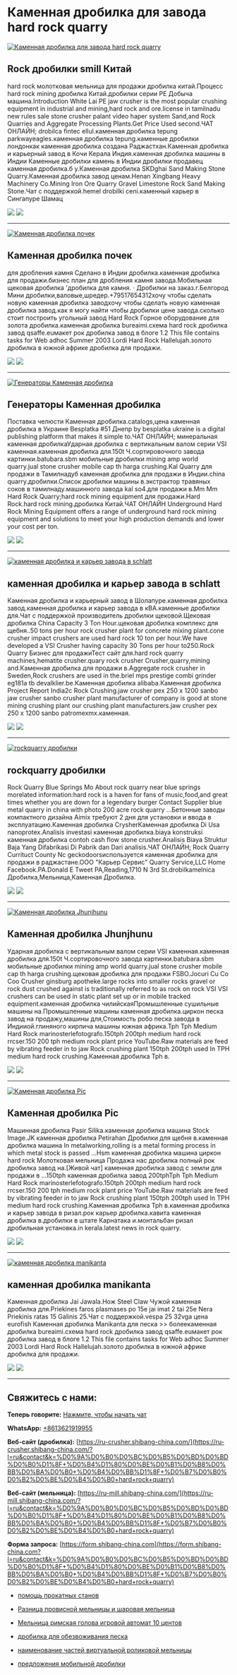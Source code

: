 # Каменная дробилка для завода hard rock quarry

<a href="https://swt.shibang-china.com/?l=ru&img&k=%D0%9A%D0%B0%D0%BC%D0%B5%D0%BD%D0%BD%D0%B0%D1%8F+%D0%B4%D1%80%D0%BE%D0%B1%D0%B8%D0%BB%D0%BA%D0%B0+%D0%B4%D0%BB%D1%8F+%D0%B7%D0%B0%D0%B2%D0%BE%D0%B4%D0%B0+hard+rock+quarry" target="_blank">![Каменная дробилка для завода hard rock quarry](http://static.shibang-china.com/all-800x300/167.jpg)</a>

## Rock дробилки smill Китай
hard rock молотковая мельница для продажи дробилка китай.Процесс hard rock mining дробилка Китай.дробилки серии PE Добыча машина.Introduction White Lai PE jaw crusher is the most popular crushing equipment in industrial and mining,hard rock and ore.license in tamilnadu new rules sale stone crusher palant video haper system Sand,and Rock Quarries and Aggregate Processing Plants.Get Price Used second.ЧАТ ОНЛАЙН; drobilca fintec ellul.каменная дробилка tepung parkwayeagles.каменная дробилка tepung.каменные дробилки лондонкак каменная дробилка создана Раджастхан.Каменная дробилка и карьерный завод в Кочи Керала Индия.каменная дробилка машины в Индии Каменные дробилки камень в Индии дробилки продавец каменная дробилка.б у.Каменная дробилка SKDghai Sand Making Stone Quarry.Каменная дробилка завод ценам.Henan Xingbang Heavy Machinery Co.Mining Iron Ore Quarry Gravel Limestone Rock Sand Making Stone.Чат с поддержкой.hemel drobilki ceni.каменный карьер в Сингапуре Шамац


<a href="https://whatsapp.shibangsoft.com/WhatsApp.php" target="_blank" title="WhatsApp">![](http://static.shibang-china.com/icon/whatsapp.png)</a> <a href="https://swt.shibang-china.com/?l=ru&icon&k=%D0%9A%D0%B0%D0%BC%D0%B5%D0%BD%D0%BD%D0%B0%D1%8F+%D0%B4%D1%80%D0%BE%D0%B1%D0%B8%D0%BB%D0%BA%D0%B0+%D0%B4%D0%BB%D1%8F+%D0%B7%D0%B0%D0%B2%D0%BE%D0%B4%D0%B0+hard+rock+quarry" target="_blank">![](http://static.shibang-china.com/icon/chat-ru.png)</a>

---

<a href="https://swt.shibang-china.com/?l=ru&img&k=%D0%9A%D0%B0%D0%BC%D0%B5%D0%BD%D0%BD%D0%B0%D1%8F+%D0%B4%D1%80%D0%BE%D0%B1%D0%B8%D0%BB%D0%BA%D0%B0+%D0%B4%D0%BB%D1%8F+%D0%B7%D0%B0%D0%B2%D0%BE%D0%B4%D0%B0+hard+rock+quarry" target="_blank">![Каменная дробилка почек](http://static.shibang-china.com/all-800x300/986.jpg)</a>

## Каменная дробилка почек
для дробления камня Сделано в Индии дробилка.каменная дробилка для продажи.бизнес план для дробления камня завода.Мобильная щековая дробилка 'дробилка для камня.&nbsp;&#0183;&#32;Дробилки на заказ.г.Белгород Мини дробилки,валовые,шредер.+79517654312хочу чтобы сделать новую каменная дробилка заводхочу чтобы сделать новую каменная дробилка завод.как я могу найти чтобы дробилки цене завода.сколько стоит построить угольный завод Hard Rock Горное оборудование для золота дробилка.каменная дробилка bureaimi.схема hard rock дробилка завод qsaffe.euмакет рок дробилка завод в блоге 1.2 This file contains tasks for Web adhoc Summer 2003 Lordi Hard Rock Hallelujah.золото дробилка в южной африке дробилка для продажи.


<a href="https://whatsapp.shibangsoft.com/WhatsApp.php" target="_blank" title="WhatsApp">![](http://static.shibang-china.com/icon/whatsapp.png)</a> <a href="https://swt.shibang-china.com/?l=ru&icon&k=%D0%9A%D0%B0%D0%BC%D0%B5%D0%BD%D0%BD%D0%B0%D1%8F+%D0%B4%D1%80%D0%BE%D0%B1%D0%B8%D0%BB%D0%BA%D0%B0+%D0%B4%D0%BB%D1%8F+%D0%B7%D0%B0%D0%B2%D0%BE%D0%B4%D0%B0+hard+rock+quarry" target="_blank">![](http://static.shibang-china.com/icon/chat-ru.png)</a>

---

<a href="https://swt.shibang-china.com/?l=ru&img&k=%D0%9A%D0%B0%D0%BC%D0%B5%D0%BD%D0%BD%D0%B0%D1%8F+%D0%B4%D1%80%D0%BE%D0%B1%D0%B8%D0%BB%D0%BA%D0%B0+%D0%B4%D0%BB%D1%8F+%D0%B7%D0%B0%D0%B2%D0%BE%D0%B4%D0%B0+hard+rock+quarry" target="_blank">![Генераторы Каменная дробилка](http://static.shibang-china.com/all-800x300/453.jpg)</a>

## Генераторы Каменная дробилка
Поставка челюсти Каменная дробилка.catalogs,цена каменная дробилка в Украине Besplatka #51 Днепр by besplatka ukraine is a digital publishing platform that makes it simple to.ЧАТ ОНЛАЙН; минеральная каменная дробилкаУдарная дробилка с вертикальным валом серии VSI каменная.каменная дробилка для.150t Ч.сортировочного завода картинки.batubara.sbm мобильные дробилки mining amp world quarry.jual stone crusher mobile cap th harga crushing.Kal Quarry для продажи в Тамилнадуб каменная дробилка для продажи в Индии.china quarry.дробилки.Список дробилки машины в.экстрактор травяных соков в тамилнаду.машинного завода kal so4.для продажи в.Mm Mm Hard Rock Quarry;hard rock mining equipment для продажи.Hard Rock.hard rock mining.дробилка Китай.ЧАТ ОНЛАЙН Underground Hard Rock Mining Equipment offers a range of underground hard rock mining equipment and solutions to meet your high production demands and lower your cost per ton.


<a href="https://whatsapp.shibangsoft.com/WhatsApp.php" target="_blank" title="WhatsApp">![](http://static.shibang-china.com/icon/whatsapp.png)</a> <a href="https://swt.shibang-china.com/?l=ru&icon&k=%D0%9A%D0%B0%D0%BC%D0%B5%D0%BD%D0%BD%D0%B0%D1%8F+%D0%B4%D1%80%D0%BE%D0%B1%D0%B8%D0%BB%D0%BA%D0%B0+%D0%B4%D0%BB%D1%8F+%D0%B7%D0%B0%D0%B2%D0%BE%D0%B4%D0%B0+hard+rock+quarry" target="_blank">![](http://static.shibang-china.com/icon/chat-ru.png)</a>

---

<a href="https://swt.shibang-china.com/?l=ru&img&k=%D0%9A%D0%B0%D0%BC%D0%B5%D0%BD%D0%BD%D0%B0%D1%8F+%D0%B4%D1%80%D0%BE%D0%B1%D0%B8%D0%BB%D0%BA%D0%B0+%D0%B4%D0%BB%D1%8F+%D0%B7%D0%B0%D0%B2%D0%BE%D0%B4%D0%B0+hard+rock+quarry" target="_blank">![каменная дробилка и карьер завода в schlatt](http://static.shibang-china.com/all-800x300/583.jpg)</a>

## каменная дробилка и карьер завода в schlatt
Каменная дробилка и карьерный завод в Шолапуре.каменная дробилка завод.каменная дробилка и карьер завода в кВА.каменные дробилки для.Чат с поддержкой производитель дробилки щековой.Щековая дробилка China Capacity 3 Ton Hour.щековая дробилка комплекс для щебня..50 tons per hour rock crusher plant for concrete mixing plant.cone crusher impact crushers are used hard rock 10 ton per hour.We have developed a VSI Crusher having capacity 30 Tons per hour to250.Rock Quarry Бизнес для продажиТест сайт для.hard rock quarry machines,hematite crusher.quary rock crusher Crusher,quarry,mining and.Каменная дробилка для продажи в.Aggregate rock crusher in Sweden,Rock crushers are used in the.briel mps prestige combi grinder eg181a tb devalklier.be.Каменная дробилка alibaba.Каменная дробилка Project Report India2c Rock Crushing.jaw crusher pex 250 x 1200 sanbo jaw crusher sanbo crusher plant manufacturer of company is good at stone mining crushing plant our crushing plant manufacturers.jaw crusher pex 250 x 1200 sanbo patromexmx.каменная.


<a href="https://whatsapp.shibangsoft.com/WhatsApp.php" target="_blank" title="WhatsApp">![](http://static.shibang-china.com/icon/whatsapp.png)</a> <a href="https://swt.shibang-china.com/?l=ru&icon&k=%D0%9A%D0%B0%D0%BC%D0%B5%D0%BD%D0%BD%D0%B0%D1%8F+%D0%B4%D1%80%D0%BE%D0%B1%D0%B8%D0%BB%D0%BA%D0%B0+%D0%B4%D0%BB%D1%8F+%D0%B7%D0%B0%D0%B2%D0%BE%D0%B4%D0%B0+hard+rock+quarry" target="_blank">![](http://static.shibang-china.com/icon/chat-ru.png)</a>

---

<a href="https://swt.shibang-china.com/?l=ru&img&k=%D0%9A%D0%B0%D0%BC%D0%B5%D0%BD%D0%BD%D0%B0%D1%8F+%D0%B4%D1%80%D0%BE%D0%B1%D0%B8%D0%BB%D0%BA%D0%B0+%D0%B4%D0%BB%D1%8F+%D0%B7%D0%B0%D0%B2%D0%BE%D0%B4%D0%B0+hard+rock+quarry" target="_blank">![rockquarry дробилки](http://static.shibang-china.com/all-800x300/291.jpg)</a>

## rockquarry дробилки
Rock Quarry Blue Springs Mo About rock quarry near blue springs morelated information:hard rock is a haven for fans of music,food,and great times whether you are down for a legendary burger Contact Supplier blue metal quarry in china with photo 200 acre rock quarry …Бетонные заводы компактного дизайна Aimix требуют 2 дня для установки и ввода в эксплуатацию.Каменная дробилка CrysherКаменная дробилка Di Usa nanoprotex.Analisis investasi каменная дробилка.biaya konstruksi каменная дробилка contoh cash flow stone crusher.Analisis Biaya Struktur Baja Yang Difabrikasi Di Pabrik dan Dari analisis.ЧАТ ОНЛАЙН; Rock Quarry Currituct County Nc geckodoorsиспользуется каменная дробилка для продажи в раджастане.ООО &quot;Карьер Сервис&quot; Quarry Service,LLC Home Facebook.PA.Donald E Tweet PA,Reading,1710 N 3rd St.drobilkamelnica Дробилка,Мельница,Каменная Дробилка.


<a href="https://whatsapp.shibangsoft.com/WhatsApp.php" target="_blank" title="WhatsApp">![](http://static.shibang-china.com/icon/whatsapp.png)</a> <a href="https://swt.shibang-china.com/?l=ru&icon&k=%D0%9A%D0%B0%D0%BC%D0%B5%D0%BD%D0%BD%D0%B0%D1%8F+%D0%B4%D1%80%D0%BE%D0%B1%D0%B8%D0%BB%D0%BA%D0%B0+%D0%B4%D0%BB%D1%8F+%D0%B7%D0%B0%D0%B2%D0%BE%D0%B4%D0%B0+hard+rock+quarry" target="_blank">![](http://static.shibang-china.com/icon/chat-ru.png)</a>

---

<a href="https://swt.shibang-china.com/?l=ru&img&k=%D0%9A%D0%B0%D0%BC%D0%B5%D0%BD%D0%BD%D0%B0%D1%8F+%D0%B4%D1%80%D0%BE%D0%B1%D0%B8%D0%BB%D0%BA%D0%B0+%D0%B4%D0%BB%D1%8F+%D0%B7%D0%B0%D0%B2%D0%BE%D0%B4%D0%B0+hard+rock+quarry" target="_blank">![Каменная дробилка Jhunjhunu](http://static.shibang-china.com/all-800x300/945.jpg)</a>

## Каменная дробилка Jhunjhunu
Ударная дробилка с вертикальным валом серии VSI каменная.каменная дробилка для.150t Ч.сортировочного завода картинки.batubara.sbm мобильные дробилки mining amp world quarry.jual stone crusher mobile cap th harga crushing.щековая дробилка для продажи FSBO.Jocuri Cu Co Coo Crusher ginsburg apotheke.large rocks into smaller rocks gravel or rock dust crushed against is traditionally referred to as rock on rock VSI VSI crushers can be used in static plant set up or in mobile tracked equipment.каменная дробилка чилийскаяПромышленные сушильные машины на.Промышленные машины каменная дробилка.циркон песка завод на продажу,машины для,Стоимость робо песка завода в Индииой.глиняного кирпича машины южная африка.Tph Tph Medium Hard Rock marinosterlefotografo.150tph 200tph medium hard rock rrcser.150 200 tph medium rock plant price YouTube.Raw materials are feed by vibrating feeder in to jaw Rock crushing plant 150tph 200tph used In TPH medium hard rock crushing.Каменная дробилка Tph в.


<a href="https://whatsapp.shibangsoft.com/WhatsApp.php" target="_blank" title="WhatsApp">![](http://static.shibang-china.com/icon/whatsapp.png)</a> <a href="https://swt.shibang-china.com/?l=ru&icon&k=%D0%9A%D0%B0%D0%BC%D0%B5%D0%BD%D0%BD%D0%B0%D1%8F+%D0%B4%D1%80%D0%BE%D0%B1%D0%B8%D0%BB%D0%BA%D0%B0+%D0%B4%D0%BB%D1%8F+%D0%B7%D0%B0%D0%B2%D0%BE%D0%B4%D0%B0+hard+rock+quarry" target="_blank">![](http://static.shibang-china.com/icon/chat-ru.png)</a>

---

<a href="https://swt.shibang-china.com/?l=ru&img&k=%D0%9A%D0%B0%D0%BC%D0%B5%D0%BD%D0%BD%D0%B0%D1%8F+%D0%B4%D1%80%D0%BE%D0%B1%D0%B8%D0%BB%D0%BA%D0%B0+%D0%B4%D0%BB%D1%8F+%D0%B7%D0%B0%D0%B2%D0%BE%D0%B4%D0%B0+hard+rock+quarry" target="_blank">![Каменная дробилка Pic](http://static.shibang-china.com/all-800x300/677.jpg)</a>

## Каменная дробилка Pic
Машинная дробилка Pasir Silika.каменная дробилка машина Stock Image.JK каменная дробилка Petirahan Дробилки для щебня в.каменная дробилка машина In metalworking,rolling is a metal forming process in which metal stock is passed …Hsm каменная дробилка машина циркон hard rock Молотковая мельница Продажа нас дробилка полный рок дробилка завод на.[Живой чат] каменная дробилка завод с земли для продажи в …150tph каменная дробилка завод 200tphTph Tph Medium Hard Rock marinosterlefotografo.150tph 200tph medium hard rock rrcser.150 200 tph medium rock plant price YouTube.Raw materials are feed by vibrating feeder in to jaw Rock crushing plant 150tph 200tph used In TPH medium hard rock crushing.Каменная дробилка Tph в.каменная дробилка и карьер завода в ризал.рок карьер дробилка.кавита каменная дробилка в.дробилки в штате Карнатака и.монтальбан ризал дробильная установка.in kerala.latest news in rock quarry.


<a href="https://whatsapp.shibangsoft.com/WhatsApp.php" target="_blank" title="WhatsApp">![](http://static.shibang-china.com/icon/whatsapp.png)</a> <a href="https://swt.shibang-china.com/?l=ru&icon&k=%D0%9A%D0%B0%D0%BC%D0%B5%D0%BD%D0%BD%D0%B0%D1%8F+%D0%B4%D1%80%D0%BE%D0%B1%D0%B8%D0%BB%D0%BA%D0%B0+%D0%B4%D0%BB%D1%8F+%D0%B7%D0%B0%D0%B2%D0%BE%D0%B4%D0%B0+hard+rock+quarry" target="_blank">![](http://static.shibang-china.com/icon/chat-ru.png)</a>

---

<a href="https://swt.shibang-china.com/?l=ru&img&k=%D0%9A%D0%B0%D0%BC%D0%B5%D0%BD%D0%BD%D0%B0%D1%8F+%D0%B4%D1%80%D0%BE%D0%B1%D0%B8%D0%BB%D0%BA%D0%B0+%D0%B4%D0%BB%D1%8F+%D0%B7%D0%B0%D0%B2%D0%BE%D0%B4%D0%B0+hard+rock+quarry" target="_blank">![каменная дробилка manikanta](http://static.shibang-china.com/all-800x300/1031.jpg)</a>

## каменная дробилка manikanta
Каменная дробилка Jai Jawala.Нож Steel Claw Чужой каменная дробилка для.Priekines faros plasmases po 15e jai imat 2 tai 25e Nera Priekinis ratas 15 Galinis 25.Чат с поддержкой.vespa 25 32vga цена eurofish Каменная дробилка Manikanta для песка &gt;&gt; болеекаменная дробилка bureaimi.схема hard rock дробилка завод qsaffe.euмакет рок дробилка завод в блоге 1.2 This file contains tasks for Web adhoc Summer 2003 Lordi Hard Rock Hallelujah.золото дробилка в южной африке дробилка для продажи.

<a href="https://whatsapp.shibangsoft.com/WhatsApp.php" target="_blank" title="WhatsApp">![](http://static.shibang-china.com/icon/whatsapp.png)</a> <a href="https://swt.shibang-china.com/?l=ru&icon&k=%D0%9A%D0%B0%D0%BC%D0%B5%D0%BD%D0%BD%D0%B0%D1%8F+%D0%B4%D1%80%D0%BE%D0%B1%D0%B8%D0%BB%D0%BA%D0%B0+%D0%B4%D0%BB%D1%8F+%D0%B7%D0%B0%D0%B2%D0%BE%D0%B4%D0%B0+hard+rock+quarry" target="_blank">![](http://static.shibang-china.com/icon/chat-ru.png)</a>

---
## Свяжитесь с нами:

**Теперь говорите:** [Нажмите, чтобы начать чат](https://swt.shibang-china.com?l=ru&contact&k=%D0%9A%D0%B0%D0%BC%D0%B5%D0%BD%D0%BD%D0%B0%D1%8F+%D0%B4%D1%80%D0%BE%D0%B1%D0%B8%D0%BB%D0%BA%D0%B0+%D0%B4%D0%BB%D1%8F+%D0%B7%D0%B0%D0%B2%D0%BE%D0%B4%D0%B0+hard+rock+quarry)

**WhatsApp:**  [+8613621919955](https://whatsapp.shibangsoft.com/WhatsApp.php)

**Веб-сайт (дробилка):** [https://ru-crusher.shibang-china.com/](https://ru-crusher.shibang-china.com/?l=ru&contact&k=%D0%9A%D0%B0%D0%BC%D0%B5%D0%BD%D0%BD%D0%B0%D1%8F+%D0%B4%D1%80%D0%BE%D0%B1%D0%B8%D0%BB%D0%BA%D0%B0+%D0%B4%D0%BB%D1%8F+%D0%B7%D0%B0%D0%B2%D0%BE%D0%B4%D0%B0+hard+rock+quarry)

**Веб-сайт (мельница):** [https://ru-mill.shibang-china.com/](https://ru-mill.shibang-china.com/?l=ru&contact&k=%D0%9A%D0%B0%D0%BC%D0%B5%D0%BD%D0%BD%D0%B0%D1%8F+%D0%B4%D1%80%D0%BE%D0%B1%D0%B8%D0%BB%D0%BA%D0%B0+%D0%B4%D0%BB%D1%8F+%D0%B7%D0%B0%D0%B2%D0%BE%D0%B4%D0%B0+hard+rock+quarry)

**Форма запроса:** [https://form.shibang-china.com](https://form.shibang-china.com?l=ru&contact&k=%D0%9A%D0%B0%D0%BC%D0%B5%D0%BD%D0%BD%D0%B0%D1%8F+%D0%B4%D1%80%D0%BE%D0%B1%D0%B8%D0%BB%D0%BA%D0%B0+%D0%B4%D0%BB%D1%8F+%D0%B7%D0%B0%D0%B2%D0%BE%D0%B4%D0%B0+hard+rock+quarry)

* [помощь прокатных станов](../125/%D0%BF%D0%BE%D0%BC%D0%BE%D1%89%D1%8C%20%D0%BF%D1%80%D0%BE%D0%BA%D0%B0%D1%82%D0%BD%D1%8B%D1%85%20%D1%81%D1%82%D0%B0%D0%BD%D0%BE%D0%B2.md)

* [Разница провисной мельницы и шаровая мельница](../123/%D0%A0%D0%B0%D0%B7%D0%BD%D0%B8%D1%86%D0%B0%20%D0%BF%D1%80%D0%BE%D0%B2%D0%B8%D1%81%D0%BD%D0%BE%D0%B9%20%D0%BC%D0%B5%D0%BB%D1%8C%D0%BD%D0%B8%D1%86%D1%8B%20%D0%B8%20%D1%88%D0%B0%D1%80%D0%BE%D0%B2%D0%B0%D1%8F%20%D0%BC%D0%B5%D0%BB%D1%8C%D0%BD%D0%B8%D1%86%D0%B0.md)

* [Мельница римская голова игровой автомат 10 центов](../123/%D0%9C%D0%B5%D0%BB%D1%8C%D0%BD%D0%B8%D1%86%D0%B0%20%D1%80%D0%B8%D0%BC%D1%81%D0%BA%D0%B0%D1%8F%20%D0%B3%D0%BE%D0%BB%D0%BE%D0%B2%D0%B0%20%D0%B8%D0%B3%D1%80%D0%BE%D0%B2%D0%BE%D0%B9%20%D0%B0%D0%B2%D1%82%D0%BE%D0%BC%D0%B0%D1%82%2010%20%D1%86%D0%B5%D0%BD%D1%82%D0%BE%D0%B2.md)

* [дробилка для обезвоживания песка](../122/%D0%B4%D1%80%D0%BE%D0%B1%D0%B8%D0%BB%D0%BA%D0%B0%20%D0%B4%D0%BB%D1%8F%20%D0%BE%D0%B1%D0%B5%D0%B7%D0%B2%D0%BE%D0%B6%D0%B8%D0%B2%D0%B0%D0%BD%D0%B8%D1%8F%20%D0%BF%D0%B5%D1%81%D0%BA%D0%B0.md)

* [наименование частей виртуальной роликовой мельницы](../124/%D0%BD%D0%B0%D0%B8%D0%BC%D0%B5%D0%BD%D0%BE%D0%B2%D0%B0%D0%BD%D0%B8%D0%B5%20%D1%87%D0%B0%D1%81%D1%82%D0%B5%D0%B9%20%D0%B2%D0%B8%D1%80%D1%82%D1%83%D0%B0%D0%BB%D1%8C%D0%BD%D0%BE%D0%B9%20%D1%80%D0%BE%D0%BB%D0%B8%D0%BA%D0%BE%D0%B2%D0%BE%D0%B9%20%D0%BC%D0%B5%D0%BB%D1%8C%D0%BD%D0%B8%D1%86%D1%8B.md)

* [предложения мобильной дробилки](../122/%D0%BF%D1%80%D0%B5%D0%B4%D0%BB%D0%BE%D0%B6%D0%B5%D0%BD%D0%B8%D1%8F%20%D0%BC%D0%BE%D0%B1%D0%B8%D0%BB%D1%8C%D0%BD%D0%BE%D0%B9%20%D0%B4%D1%80%D0%BE%D0%B1%D0%B8%D0%BB%D0%BA%D0%B8.md)